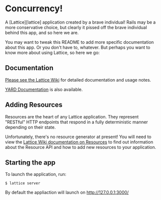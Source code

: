 # Concurrency!

A [Lattice][lattice] application created by a brave individual! Rails may be a
more conservative choice, but clearly it pissed off the brave individual behind
this app, and so here we are.

You may want to tweak this README to add more specific documentation about this
app. Or you don't have to, whatever. But perhaps you want to know more about
using Lattice, so here we go:

## Documentation

[Please see the Lattice Wiki][wiki] for detailed documentation and usage notes.

[YARD Documentation][yardoc] is also available.

[wiki]: https://github.com/celluloid/lattice/wiki
[yardoc]: http://rubydoc.info/github/celluloid/lattice/master/frames

## Adding Resources

Resources are the heart of any Lattice application. They represent "RESTful"
HTTP endpoints that respond in a fully deterministic manner depending on their
state.

Unfortunately, there's no resource generator at present! You will need to view
the [Lattice Wiki documentation on Resources][resources] to find out information
about the Resource API and how to add new resources to your application.

[resources]: https://github.com/celluloid/lattice/wiki/Resources

## Starting the app

To launch the application, run:

```
$ lattice server
```

By default the appliaction will launch on http://127.0.0.1:3000/

